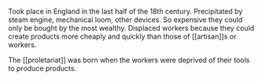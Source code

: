 Took place in England in the last half of the 18th century.
Precipitated by steam engine, mechanical loom, other devices.
So expensive they could only be bought by the most wealthy. Displaced workers because they could create products more cheaply and quickly than those of [[artisan]]s or workers.

The [[proletariat]] was born when the workers were deprived of their tools to produce products.